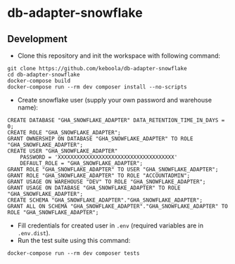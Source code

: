 # db-adapter-snowflake

## Development
 
* Clone this repository and init the workspace with following command:

```
git clone https://github.com/keboola/db-adapter-snowflake
cd db-adapter-snowflake
docker-compose build
docker-compose run --rm dev composer install --no-scripts
```

* Create snowflake user (supply your own password and warehouse name):
```
CREATE DATABASE "GHA_SNOWFLAKE_ADAPTER" DATA_RETENTION_TIME_IN_DAYS = 0;
CREATE ROLE "GHA_SNOWFLAKE_ADAPTER";
GRANT OWNERSHIP ON DATABASE "GHA_SNOWFLAKE_ADAPTER" TO ROLE "GHA_SNOWFLAKE_ADAPTER";
CREATE USER "GHA_SNOWFLAKE_ADAPTER"
    PASSWORD = 'XXXXXXXXXXXXXXXXXXXXXXXXXXXXXXXXXXXXX'
    DEFAULT_ROLE = "GHA_SNOWFLAKE_ADAPTER";
GRANT ROLE "GHA_SNOWFLAKE_ADAPTER" TO USER "GHA_SNOWFLAKE_ADAPTER";
GRANT ROLE "GHA_SNOWFLAKE_ADAPTER" TO ROLE "ACCOUNTADMIN";
GRANT USAGE ON WAREHOUSE "DEV" TO ROLE "GHA_SNOWFLAKE_ADAPTER";
GRANT USAGE ON DATABASE "GHA_SNOWFLAKE_ADAPTER" TO ROLE "GHA_SNOWFLAKE_ADAPTER";
CREATE SCHEMA "GHA_SNOWFLAKE_ADAPTER"."GHA_SNOWFLAKE_ADAPTER";
GRANT ALL ON SCHEMA "GHA_SNOWFLAKE_ADAPTER"."GHA_SNOWFLAKE_ADAPTER" TO ROLE "GHA_SNOWFLAKE_ADAPTER";
```

* Fill credentials for created user in `.env` (required variables are in `.env.dist`). 
* Run the test suite using this command:

```
docker-compose run --rm dev composer tests
```
